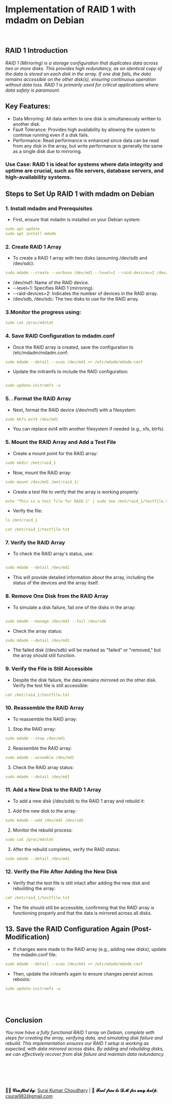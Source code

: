 # Implementation of RAID 1 with mdadm on Debian

<br>

## RAID 1 Introduction
*RAID 1 (Mirroring) is a storage configuration that duplicates data across two or more disks. This provides high redundancy, as an identical copy of the data is stored on each disk in the array. If one disk fails, the data remains accessible on the other disk(s), ensuring continuous operation without data loss. RAID 1 is primarily used for critical applications where data safety is paramount.*

## Key Features:

- Data Mirroring: All data written to one disk is simultaneously written to another disk.
- Fault Tolerance: Provides high availability by allowing the system to continue running even if a disk fails.
- Performance: Read performance is enhanced since data can be read from any disk in the array, but write performance is generally the same as a single disk due to mirroring.

### Use Case: RAID 1 is ideal for systems where data integrity and uptime are crucial, such as file servers, database servers, and high-availability systems.



## Steps to Set Up RAID 1 with mdadm on Debian

### 1. Install mdadm and Prerequisites
  - First, ensure that mdadm is installed on your Debian system:

```yml
sudo apt update
sudo apt install mdadm
```

### 2. Create RAID 1 Array
  - To create a RAID 1 array with two disks (assuming /dev/sdb and /dev/sdc):

```yml
sudo mdadm --create --verbose /dev/md1 --level=1 --raid-devices=2 /dev/sdb /dev/sdc

```
- /dev/md1: Name of the RAID device.
- --level=1: Specifies RAID 1 (mirroring).
- --raid-devices=2: Indicates the number of devices in the RAID array.
- /dev/sdb, /dev/sdc: The two disks to use for the RAID array.

### 3.Monitor the progress using:

```yml
sudo cat /proc/mdstat
```
### 4. Save RAID Configuration to mdadm.conf
  - Once the RAID array is created, save the configuration to /etc/mdadm/mdadm.conf:

```yml
sudo mdadm --detail --scan /dev/md1 >> /etc/mdadm/mdadm.conf
```
  - Update the initramfs to include the RAID configuration:
```yml

sudo update-initramfs -u
```

### 5. . Format the RAID Array
  - Next, format the RAID device (/dev/md1) with a filesystem:

```yml
sudo mkfs.ext4 /dev/md1
```
  - You can replace ext4 with another filesystem if needed (e.g., xfs, btrfs).

### 5. Mount the RAID Array and Add a Test File
  - Create a mount point for the RAID array:

```yml
sudo mkdir /mnt/raid_1
```
  - Now, mount the RAID array:

```yml
sudo mount /dev/md1 /mnt/raid_1/
```

  - Create a test file to verify that the array is working properly:

```yml
echo "This is a test file for RAID 1" | sudo tee /mnt/raid_1/testfile.txt
```

  - Verify the file:

```yml
ls /mnt/raid_1

cat /mnt/raid_1/testfile.txt

```

### 7. Verify the RAID Array
  - To check the RAID array's status, use:

```yml

sudo mdadm --detail /dev/md1
```

  - This will provide detailed information about the array, including the status of the devices and the array itself.

### 8. Remove One Disk from the RAID Array
  - To simulate a disk failure, fail one of the disks in the array:

```yml

sudo mdadm --manage /dev/md1 --fail /dev/sdb

```

  - Check the array status:

```yml
sudo mdadm --detail /dev/md1
```

  - The failed disk (/dev/sdb) will be marked as "failed" or "removed," but the array should still function.

### 9. Verify the File is Still Accessible
  - Despite the disk failure, the data remains mirrored on the other disk. Verify the test file is still accessible:

```yml
cat /mnt/raid_1/testfile.txt
```

### 10. Reassemble the RAID Array
  - To reassemble the RAID array:

1. Stop the RAID array:
```yml
sudo mdadm --stop /dev/md1
```

2. Reassemble the RAID array:
```yml
sudo mdadm --assemble /dev/md1
```

3. Check the RAID array status:
```yml
sudo mdadm --detail /dev/md1
```

### 11. Add a New Disk to the RAID 1 Array
  - To add a new disk (/dev/sdd) to the RAID 1 array and rebuild it:

1. Add the new disk to the array:
```yml
sudo mdadm --add /dev/md1 /dev/sdd
```

2. Monitor the rebuild process:
```yml
sudo cat /proc/mdstat
```

3. After the rebuild completes, verify the RAID status:
```yml
sudo mdadm --detail /dev/md1
```
### 12. Verify the File After Adding the New Disk
  - Verify that the test file is still intact after adding the new disk and rebuilding the array:

```yml
cat /mnt/raid_1/testfile.txt
```
  - The file should still be accessible, confirming that the RAID array is functioning properly and that the data is mirrored across all disks.

## 13. Save the RAID Configuration Again (Post-Modification)
  - If changes were made to the RAID array (e.g., adding new disks), update the mdadm.conf file:

```yml
sudo mdadm --detail --scan /dev/md1 >> /etc/mdadm/mdadm.conf
```

  - Then, update the initramfs again to ensure changes persist across reboots:

```yml
sudo update-initramfs -u
```

<br>
<br>


## Conclusion

*You now have a fully functional RAID 1 array on Debian, complete with steps for creating the array, verifying data, and simulating disk failure and rebuild. This implementation ensures our RAID 1 setup is working as expected, with data mirrored across disks. By adding and rebuilding disks, we can effectively recover from disk failure and maintain data redundancy.*









<br>
<br>
<br>
<br>



**👨‍💻 𝓒𝓻𝓪𝓯𝓽𝓮𝓭 𝓫𝔂**: [Suraj Kumar Choudhary](https://github.com/Surajkumar4-source) | 📩 **𝓕𝓮𝓮𝓵 𝓯𝓻𝓮𝓮 𝓽𝓸 𝓓𝓜 𝓯𝓸𝓻 𝓪𝓷𝔂 𝓱𝓮𝓵𝓹**: [csuraj982@gmail.com](mailto:csuraj982@gmail.com)





<br>




